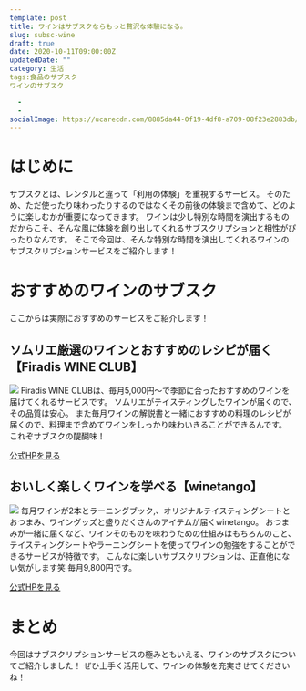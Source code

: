 ```yaml
---
template: post
title: ワインはサブスクならもっと贅沢な体験になる。
slug: subsc-wine
draft: true
date: 2020-10-11T09:00:00Z
updatedDate: ""
category: 生活
tags:食品のサブスク
ワインのサブスク

  - 
  - 
socialImage: https://ucarecdn.com/8885da44-0f19-4df8-a709-08f23e2883db/CanvaBottleofwine.jpg
---
```


# はじめに
サブスクとは、レンタルと違って「利用の体験」を重視するサービス。
そのため、ただ使ったり味わったりするのではなくその前後の体験まで含めて、どのように楽しむかが重要になってきます。
ワインは少し特別な時間を演出するものだからこそ、そんな風に体験を創り出してくれるサブスクリプションと相性がぴったりなんです。
そこで今回は、そんな特別な時間を演出してくれるワインのサブスクリプションサービスをご紹介します！

# おすすめのワインのサブスク

ここからは実際におすすめのサービスをご紹介します！

## ソムリエ厳選のワインとおすすめのレシピが届く【Firadis WINE CLUB】
![](https://ucarecdn.com/410d9815-6c16-4b24-a4d4-6ebb522b9c43/S__4218882.jpg)
Firadis WINE CLUBは、毎月5,000円～で季節に合ったおすすめのワインを届けてくれるサービスです。
ソムリエがテイスティングしたワインが届くので、その品質は安心。
また毎月ワインの解説書と一緒におすすめの料理のレシピが届くので、料理まで含めてワインをしっかり味わいきることができるんです。
これぞサブスクの醍醐味！

[公式HPを見る](https://firadis.net/club30/session/?utm_source=google&utm_medium=cpc&utm_campaign=GKT%E9%A0%92%E5%B8%83%E4%BC%9A)


## おいしく楽しくワインを学べる【winetango】
![](https://ucarecdn.com/f67ce937-a6dc-452a-a3b4-a18aca0c2b80/S__4218883.jpg)
毎月ワインが2本とラーニングブック,、オリジナルテイスティングシートとおつまみ、ワイングッズと盛りだくさんのアイテムが届くwinetango。
おつまみが一緒に届くなど、ワインそのものを味わうための仕組みはもちろんのこと、テイスティングシートやラーニングシートを使ってワインの勉強をすることができるサービスが特徴です。
こんなに楽しいサブスクリプションは、正直他にない気がします笑
毎月9,800円です。

[公式HPを見る](https://pr.winetango.net/msm/?maf=2970_2213781.38418.0..1337381586.1602094587&maf=2970_2213781.37867.0..1339525353.1602376104)




# まとめ
今回はサブスクリプションサービスの極みともいえる、ワインのサブスクについてご紹介しました！
ぜひ上手く活用して、ワインの体験を充実させてくださいね！

